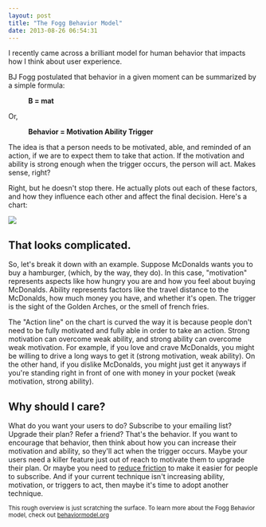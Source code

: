 ```yaml
---
layout: post
title: "The Fogg Behavior Model"
date: 2013-08-26 06:54:31
---
```


<p class="p1">
  I recently came across a brilliant model for human behavior that impacts how I think about user experience.
</p>

<p class="p1">
  BJ Fogg postulated that behavior in a given moment can be summarized by a simple formula:
</p>

<p class="p1" style="margin-left: 40px;">
  <strong>B = mat</strong>
</p>

<p class="p1">
  Or,
</p>

<p class="p1" style="margin-left: 40px;">
  <strong>Behavior = Motivation Ability Trigger</strong>
</p>

<p class="p1">
  The idea is that a person needs to be motivated, able, and reminded of an action, if we are to expect them to take that action. If the motivation and ability is strong enough when the trigger occurs, the person will act. Makes sense, right?
</p>

<p class="p1">
  Right, but he doesn't stop there. He actually plots out each of these factors, and how they influence each other and affect the final decision. Here's a chart:
</p>

![][1]

 [1]: http://captology.stanford.edu/wp-content/uploads/2010/12/New-Optimal-Fogg-Behavior-Model-2012.0012.jpg

## That looks complicated.

<p class="p1">
  So, let's break it down with an example. Suppose McDonalds wants you to buy a hamburger, (which, by the way, they do). In this case, "motivation" represents aspects like how hungry you are and how you feel about buying McDonalds. Ability represents factors like the travel distance to the McDonalds, how much money you have, and whether it's open. The trigger is the sight of the Golden Arches, or the smell of french fries.
</p>

<p class="p1">
  The "Action line" on the chart is curved the way it is because people don't need to be fully motivated and fully able in order to take an action. Strong motivation can overcome weak ability, and strong ability can overcome weak motivation. For example, if you love and crave McDonalds, you might be willing to drive a long ways to get it (strong motivation, weak ability). On the other hand, if you dislike McDonalds, you might just get it anyways if you're standing right in front of one with money in your pocket (weak motivation, strong ability).
</p>

## Why should I care?

<p class="p1">
  What do you want your users to do? Subscribe to your emailing list? Upgrade their plan? Refer a friend? That's the behavior. If you want to encourage that behavior, then think about how you can increase their motivation and ability, so they'll act when the trigger occurs. Maybe your users need a killer feature just out of reach to motivate them to upgrade their plan. Or maybe you need to <a href="http://www.bryanbraun.com/2013/07/16/friction-is-a-tool" title="Friction is a Tool">reduce friction</a> to make it easier for people to subscribe. And if your current technique isn't increasing ability, motivation, or triggers to act, then maybe it's time to adopt another technique.
</p>

<p class="p1">
  <small>This rough overview is just scratching the surface. To learn more about the Fogg Behavior model, check out <a href="http://www.behaviormodel.org/" target="_blank" rel="noopener noreferrer" title="Fogg Behavior Model">behaviormodel.org</a></small>
</p>